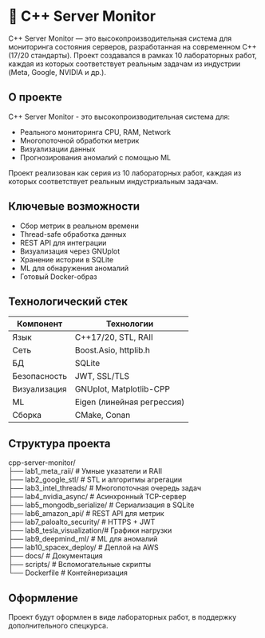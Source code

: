 # 🚀 C++ Server Monitor

C++ Server Monitor — это высокопроизводительная система для мониторинга состояния серверов, 
разработанная на современном C++ (17/20 стандарты). Проект создавался в рамках 10 лабораторных работ,
каждая из которых соответствует реальным задачам из индустрии (Meta, Google, NVIDIA и др.).
##  О проекте

C++ Server Monitor - это высокопроизводительная система для:
- Реального мониторинга CPU, RAM, Network
- Многопоточной обработки метрик
- Визуализации данных
- Прогнозирования аномалий с помощью ML

Проект реализован как серия из 10 лабораторных работ, каждая из которых соответствует реальным индустриальным задачам.

##  Ключевые возможности

-  Сбор метрик в реальном времени
- Thread-safe обработка данных
- REST API для интеграции
- Визуализация через GNUplot
- Хранение истории в SQLite
- ML для обнаружения аномалий
-  Готовый Docker-образ

##  Технологический стек

| Компонент       | Технологии                          |
|----------------|-----------------------------------|
| Язык           | C++17/20, STL, RAII               |
| Сеть           | Boost.Asio, httplib.h             |
| БД             | SQLite                            |
| Безопасность   | JWT, SSL/TLS                      |
| Визуализация   | GNUplot, Matplotlib-CPP           |
| ML             | Eigen (линейная регрессия)        |
| Сборка         | CMake, Conan                      |

##  Структура проекта
cpp-server-monitor/  
├── lab1_meta_raii/          # Умные указатели и RAII  
├── lab2_google_stl/         # STL и алгоритмы агрегации  
├── lab3_intel_threads/      # Многопоточная очередь задач  
├── lab4_nvidia_async/       # Асинхронный TCP-сервер  
├── lab5_mongodb_serialize/  # Сериализация в SQLite  
├── lab6_amazon_api/         # REST API для метрик  
├── lab7_paloalto_security/  # HTTPS + JWT  
├── lab8_tesla_visualization/# Графики нагрузки  
├── lab9_deepmind_ml/        # ML для аномалий  
├── lab10_spacex_deploy/     # Деплой на AWS  
├── docs/                    # Документация  
├── scripts/                 # Вспомогательные скрипты  
└── Dockerfile               # Контейнеризация  

##  Оформление 
Проект будут оформлен в виде лабораторных работ, в поддержку дополнительного спецкурса.
